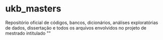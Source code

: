 # ukb_masters
Repositório oficial de códigos, bancos, dicionários, análises exploratórias de dados, dissertação e todos os arquivos envolvidos no projeto de mestrado intitulado ""
